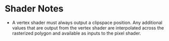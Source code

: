 # Shader Notes

- A vertex shader must always output a clipspace position. Any additional values that are output from the vertex shader are interpolated across the rasterized polygon and available as inputs to the pixel shader.

